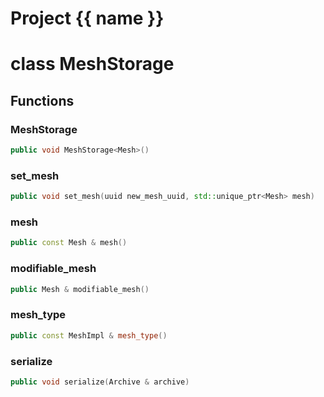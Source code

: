 <script setup>
import {useRoute} from 'vitepress'
const {path} = useRoute()
const tokens = path.split('/')
const words = tokens[2].split('-');
for (let i = 0; i < words.length; i++) {
    words[i] = words[i].charAt(0).toUpperCase() + words[i].slice(1);
    words[i] = words[i].replace('geode', 'Geode')
}
const name = words.join('-');
</script>
# Project {{ name }}

# class MeshStorage


## Functions

### MeshStorage

```cpp
public void MeshStorage<Mesh>()
```


### set_mesh

```cpp
public void set_mesh(uuid new_mesh_uuid, std::unique_ptr<Mesh> mesh)
```


### mesh

```cpp
public const Mesh & mesh()
```


### modifiable_mesh

```cpp
public Mesh & modifiable_mesh()
```


### mesh_type

```cpp
public const MeshImpl & mesh_type()
```


### serialize

```cpp
public void serialize(Archive & archive)
```




